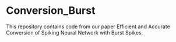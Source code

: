 # Conversion_Burst
This repository contains code from our paper Efficient and Accurate Conversion of Spiking Neural Network with Burst Spikes.
